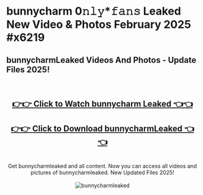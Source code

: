 # bunnycharm 0𝚗𝚕𝚢*𝚏𝚊𝚗𝚜 Leaked New Video & Photos February 2025 #x6219

<h2>bunnycharmLeaked Videos And Photos - Update Files 2025!</h2>
<br>
<div align="center">
<h2><a href="https://mediaupload.pro?title=bunnycharm&ref=11F" rel="nofollow">👉👉 Click to Watch bunnycharm Leaked 👈👈</a></h2>
<h2><a href="https://mediaupload.pro?title=bunnycharm&ref=11F" rel="nofollow">👉👉 Click to Download bunnycharmLeaked 👈👈</a></h2>
<br>
Get bunnycharmleaked and all content. Now you can access all videos and pictures of bunnycharmleaked. New Updated Files 2025!
<br>
<br>
<a href="https://mediaupload.pro?title=bunnycharm&ref=11F" rel="nofollow" data-target="animated-image.originalLink"><img src="https://i.ibb.co/Gkj2r4b/banner.png" alt="bunnycharmleaked" style="max-width: 100%; display: inline-block;" data-target="animated-image.originalImage"></a>
</div>
<br>

